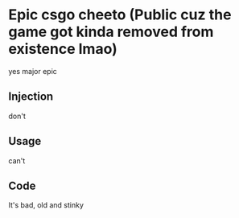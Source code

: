 # Epic csgo cheeto (Public cuz the game got kinda removed from existence lmao)
yes major epic

## Injection
don't

## Usage
can't

## Code
It's bad, old and stinky
